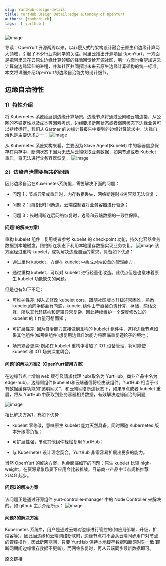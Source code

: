 ```yaml
---
slug: YurtHub-design-detail
title: YurtHub Design Detail:edge autonomy of OpenYurt
authors: [rambohe-ch]
tags:  [ yurthub ]
---
```




![image](../static/img/blog/OpenYurt.png)

导读：OpenYurt 开源两周以来，以非侵入式的架构设计融合云原生和边缘计算两大领域，引起了不少行业内同学的关注。阿里云推出开源项目 OpenYurt，一方面是把阿里云在云原生边缘计算领域的经验回馈给开源社区，另一方面也希望加速云计算向边缘延伸的进程，并和社区共同探讨未来云原生边缘计算架构的统一标准。
本文将详细介绍OpenYurt的边缘自治能力的设计细节。

<!--truncate-->

## 边缘自治特性

### 1）特性介绍

将 Kubernetes 系统延展到边缘计算场景，边缘节点将通过公网和云端连接，从公网的不稳定性以及成本等因素考虑，边缘要求断网状态或者弱网状态下边缘业务可以持续运行。我们从 Gartner 的边缘计算报告中提到的边缘计算诉求中，边缘自治也是主要诉求之一：
![image](../static/img/blog/Gartner.png)

从 Kubernetes 系统架构来看，主要因为 Slave Agent(Kubelet) 中的容器信息保存在内存中，断网状态下因为无法从云端获取业务数据，如果节点或者 Kubelet 重启，将无法进行业务容器恢复。
![image](../static/img/blog/slave_agent.png)

### 2）边缘自治需要解决的问题
因此边缘自治在Kubernetes系统里，需要解决下面的问题：
- 问题 1：节点异常或重启时，内存数据丢失，网络断连时业务容器无法恢复；

- 问题 2：网络长时间断连，云端控制器对业务容器进行驱逐；

- 问题 3：长时间断连后网络恢复时，边缘和云端数据的一致性保障。


#### 问题1的解决方案1

重构 kubelet 组件，复用或者参考 kubelet 的 checkpoint 功能，持久化容器业务数据到本地磁盘，网络断连状态下利用本地缓存数据实现业务恢复。
![image](../static/img/blog/checkpoint.png)
该方案经过重构 kubelet，成功解决边缘自治的需求，具备如下优点：



- 通过重构 kubelet，方便在 kubelet 中集成对端设备的管理能力；

- 通过重构 kubelet，可以对 kubelet 进行轻量化改造。此优点但是也意味着原生 kubelet 功能缺失的问题。



但是也有如下不足：



- 可维护性差: 侵入式修改 kubelet core，跟随社区版本升级非常困难，熟悉kubelet的同学都会有同感，kubelet 组件由于直接负责计算，存储，网络交互，所以其代码结构和逻辑异常复杂。因此持续维护一个深度修改过的 kubelet 的工作量可想而知；

- 可扩展性差: 因为自治能力直接做到重构的 kubelet 组件中，这样边缘节点如果其他组件(如网络组件)想复用边缘自治能力将面临重复造轮子的境地；

- 场景耦合更深: 例如在 kubelet 重构中增加了 IOT 设备管理，将可能使 kubelet 和 IOT 场景深度耦合。



#### 问题1的解决方案2（OpenYurt使用方案）

在边缘节点上增加 web 缓存及请求代理 hub(取名为 YurtHub，商业产品中名为 edge-hub)，边缘侧组件(kubelet)和云端通信将经由该组件。YurtHub 相当于带有数据缓存功能的”透明网关“，和云端网络断连状态下，如果节点或者 kubelet 重启，将从 YurtHub 中获取到业务容器相关数据，有效解决边缘自治的问题

![image](../static/img/blog/edge_hub.png)



相比解决方案1，有如下优势：
- kubelet 零修改，意味原生 kubelet 能力天然具备，同时跟随 Kubernetes 版本升级零负担；

- 可扩展性强，节点其他组件轻松复用 YurtHub；

- 与 Kubernetes 设计理念契合，YurtHub 非常容易扩展出更多的能力。


当然 OpenYurt 的解决方案，也会面临如下的问题：原生 kubelet 比较 high-weight，在资源紧张场景下应用会比较挑战。目前商业产品中节点规格推荐 2U4G 起步。

#### 问题2的解决方案
该问题正是通过开源组件 yurt-controller-manager 中的 Node Controller 来解决的。如 github 主页介绍所示：
![image](../static/img/blog/OpenYurt_arch.png)


#### 问题3的解决方案
Kubernetes 系统中，用户是通过云端对边缘进行管控的(如应用部署，升级，扩缩容等)，因此当边缘和云端网络断联时，边缘节点将不会从云端同步用户对节点的管控操作，因此断网期间，只要 YurtHub 保持本地缓存数据和断网时刻一致(即断网期间边缘缓存数据不更新)，而网络恢复时，再从云端同步最新数据即可。

[原文链接](https://mp.weixin.qq.com/s/4BLfvMJJA623ZwRSgUE69A)
